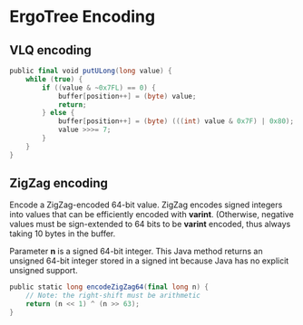 # ErgoTree Encoding

## VLQ encoding

```scala
public final void putULong(long value) {
    while (true) {
        if ((value & ~0x7FL) == 0) {
            buffer[position++] = (byte) value;
            return;
        } else {
            buffer[position++] = (byte) (((int) value & 0x7F) | 0x80);
            value >>>= 7;
        }
    }
}
```

## ZigZag encoding

Encode a ZigZag-encoded 64-bit value. ZigZag encodes signed integers into values that can be efficiently encoded with **varint**. (Otherwise, negative values must be sign-extended to 64 bits to be **varint** encoded, thus always taking 10 bytes in the buffer.

Parameter **n** is a signed 64-bit integer. This Java method returns an unsigned 64-bit integer stored in a signed int because Java has no explicit unsigned support.

```scala
public static long encodeZigZag64(final long n) {
    // Note: the right-shift must be arithmetic
    return (n << 1) ^ (n >> 63);
}
```